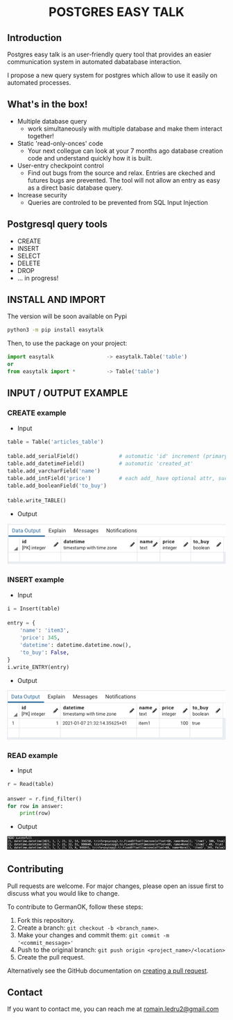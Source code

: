 <h1 align="center">
    POSTGRES EASY TALK
</h1>

## Introduction

Postgres easy talk is an user-friendly query tool that provides an easier communication system in automated dabatabase interaction.

I propose a new query system for postgres which allow to use it easily on automated processes.

## What's in the box!

- Multiple database query
    - work simultaneously with multiple database and make them interact together!
- Static 'read-only-onces' code
    - Your next collegue can look at your 7 months ago database creation code and understand quickly how it is built.
- User-entry checkpoint control
    - Find out bugs from the source and relax. Entries are ckeched and futures bugs are prevented. The tool will not allow an entry as easy as a direct basic database query.
- Increase security
    - Queries are controled to be prevented from SQL Input Injection

## Postgresql query tools

- CREATE
- INSERT
- SELECT
- DELETE
- DROP
- ... in progress!

## INSTALL AND IMPORT

The version will be soon available on Pypi
```bash
python3 -m pip install easytalk
```

Then, to use the package on your project:
```python
import easytalk                 -> easytalk.Table('table')
or
from easytalk import *          -> Table('table')
```

## INPUT / OUTPUT EXAMPLE

### CREATE example

* Input

```python
table = Table('articles_table')

table.add_serialField()             # automatic 'id' increment (primary key)
table.add_datetimeField()           # automatic 'created_at'
table.add_varcharField('name')      
table.add_intField('price')         # each add_ have optional attr, such as NOT NULL (by default on True)
table.add_booleanField('to_buy')

table.write_TABLE()
```

* Output

![table_CREATE](/images/table_CREATE.png)

### INSERT example

* Input

```python
i = Insert(table)

entry = {
    'name': 'item3',
    'price': 345,
    'datetime': datetime.datetime.now(),
    'to_buy': False,
}
i.write_ENTRY(entry)
```

* Output

![table_INSERT](/images/table_INSERT.png)

### READ example

* Input

```python
r = Read(table)

answer = r.find_filter()
for row in answer:
    print(row)
```

* Output

![table_SELECT](/images/table_SELECT.png)


## Contributing
Pull requests are welcome. For major changes, please open an issue first to discuss what you would like to change.

To contribute to GermanOK, follow these steps:

1. Fork this repository.
2. Create a branch: `git checkout -b <branch_name>`.
3. Make your changes and commit them: `git commit -m '<commit_message>'`
4. Push to the original branch: `git push origin <project_name>/<location>`
5. Create the pull request.

Alternatively see the GitHub documentation on [creating a pull request](https://help.github.com/en/github/collaborating-with-issues-and-pull-requests/creating-a-pull-request).

## Contact

If you want to contact me, you can reach me at romain.ledru2@gmail.com
